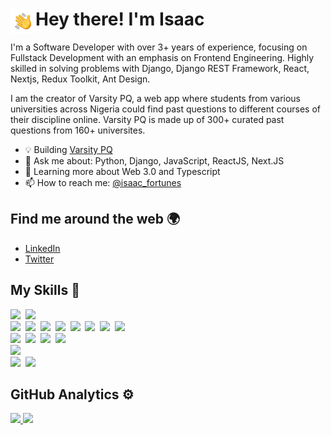 # <img alt="Night Coding" src="./Hand%20Wave.gif" width='40' align="left"/> Hey there! I'm Isaac

I'm a Software Developer with over 3+ years of experience, focusing on Fullstack Development with an emphasis on Frontend Engineering. Highly skilled in solving problems with Django, Django REST Framework, React, Nextjs, Redux Toolkit, Ant Design.

I am the creator of Varsity PQ, a web app where students from various universities across Nigeria could find past questions to different courses of their discipline online. Varsity PQ is made up of 300+ curated past questions from 160+ universites.

- 💡  Building [Varsity PQ](https://varsitypq.com/)
- 💬 Ask me about: Python, Django, JavaScript, ReactJS, Next.JS
- 🌱  Learning more about Web 3.0 and Typescript
- 📫 How to reach me: [@isaac_fortunes](https://twitter.com/isaac_fortunes/)

## Find me around the web 🌍

- [LinkedIn](https://www.linkedin.com/in/nzekwe-isaac/)
- [Twitter](https://twitter.com/curlyzik) 

## My Skills 🚀

![](https://img.shields.io/badge/Python-430098?style=for-the-badge&logo=python&logoColor=white)&nbsp;
![](https://img.shields.io/badge/JavaScript-F7DF1E?style=for-the-badge&logo=javascript&logoColor=black)\
![](https://img.shields.io/badge/django-%23092E20.svg?style=for-the-badge&logo=django&logoColor=white)&nbsp;
![](https://img.shields.io/badge/DJANGO-REST-ff1709?style=for-the-badge&logo=django&logoColor=white&color=ff1709&labelColor=gray)&nbsp;
![](https://img.shields.io/badge/JWT-black?style=for-the-badge&logo=JSON%20web%20tokens)&nbsp;
![](https://img.shields.io/badge/React-20232A?style=for-the-badge&logo=react&logoColor=61DAFB)&nbsp;
![](https://img.shields.io/badge/Next-black?style=for-the-badge&logo=next.js&logoColor=white)&nbsp;
![](https://img.shields.io/badge/Redux-593D88?style=for-the-badge&logo=redux&logoColor=white)&nbsp;
![](https://img.shields.io/badge/Tailwind_CSS-38B2AC?style=for-the-badge&logo=tailwind-css&logoColor=white)&nbsp;
![](https://img.shields.io/badge/Bootstrap-563D7C?style=for-the-badge&logo=bootstrap&logoColor=white)\
![](https://img.shields.io/badge/HTML5-E34F26?style=for-the-badge&logo=html5&logoColor=white)&nbsp;
![](https://img.shields.io/badge/CSS3-1572B6?style=for-the-badge&logo=css3&logoColor=white)&nbsp;
![](https://img.shields.io/badge/-Git-05122A?style=for-the-badge&logo=git)&nbsp;
![](https://img.shields.io/badge/-GitHub-05122A?style=for-the-badge&logo=github)\
![](https://img.shields.io/badge/-Visual%20Studio%20Code-05122A?style=for-the-badge&logo=visual-studio-code&logoColor=007ACC)\
![](https://img.shields.io/badge/Heroku-430098?style=for-the-badge&logo=heroku&logoColor=white)&nbsp;
![](https://img.shields.io/badge/vercel-%23000000.svg?style=for-the-badge&logo=vercel&logoColor=white)

## GitHub Analytics ⚙️

<p align="left">
<a href="https://github.com/curlyzik">
  <img height="180em" src="https://github-readme-stats-eight-theta.vercel.app/api?username=curlyzik&show_icons=true&theme=algolia&include_all_commits=true&count_private=true"/>
  <img height="180em" src="https://github-readme-stats-eight-theta.vercel.app/api/top-langs/?username=curlyzik&layout=compact&langs_count=8&theme=algolia"/>
</a>
</p>
